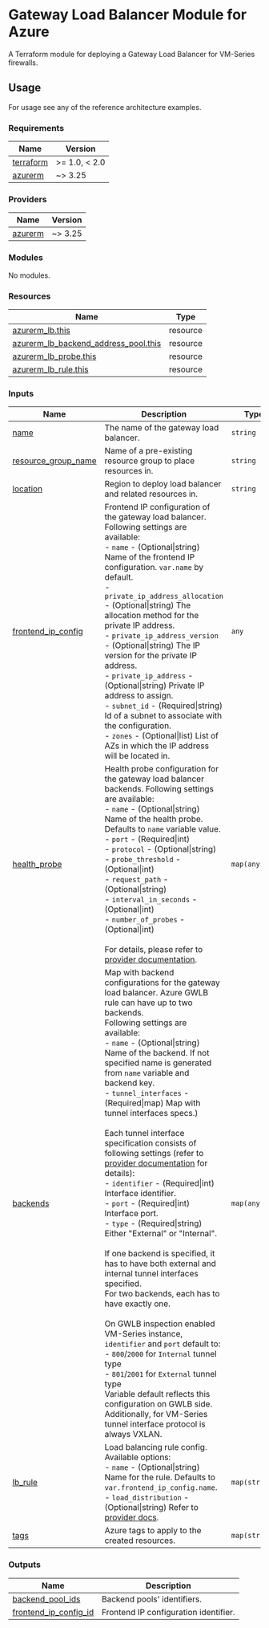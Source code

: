 # Gateway Load Balancer Module for Azure

A Terraform module for deploying a Gateway Load Balancer for VM-Series firewalls.

## Usage

For usage see any of the reference architecture examples.

<!-- BEGINNING OF PRE-COMMIT-TERRAFORM DOCS HOOK -->
### Requirements

| Name | Version |
|------|---------|
| <a name="requirement_terraform"></a> [terraform](#requirement\_terraform) | >= 1.0, < 2.0 |
| <a name="requirement_azurerm"></a> [azurerm](#requirement\_azurerm) | ~> 3.25 |

### Providers

| Name | Version |
|------|---------|
| <a name="provider_azurerm"></a> [azurerm](#provider\_azurerm) | ~> 3.25 |

### Modules

No modules.

### Resources

| Name | Type |
|------|------|
| [azurerm_lb.this](https://registry.terraform.io/providers/hashicorp/azurerm/latest/docs/resources/lb) | resource |
| [azurerm_lb_backend_address_pool.this](https://registry.terraform.io/providers/hashicorp/azurerm/latest/docs/resources/lb_backend_address_pool) | resource |
| [azurerm_lb_probe.this](https://registry.terraform.io/providers/hashicorp/azurerm/latest/docs/resources/lb_probe) | resource |
| [azurerm_lb_rule.this](https://registry.terraform.io/providers/hashicorp/azurerm/latest/docs/resources/lb_rule) | resource |

### Inputs

| Name | Description | Type | Default | Required |
|------|-------------|------|---------|:--------:|
| <a name="input_name"></a> [name](#input\_name) | The name of the gateway load balancer. | `string` | n/a | yes |
| <a name="input_resource_group_name"></a> [resource\_group\_name](#input\_resource\_group\_name) | Name of a pre-existing resource group to place resources in. | `string` | n/a | yes |
| <a name="input_location"></a> [location](#input\_location) | Region to deploy load balancer and related resources in. | `string` | n/a | yes |
| <a name="input_frontend_ip_config"></a> [frontend\_ip\_config](#input\_frontend\_ip\_config) | Frontend IP configuration of the gateway load balancer. Following settings are available:<br>- `name`                          - (Optional\|string) Name of the frontend IP configuration. `var.name` by default.<br>- `private_ip_address_allocation` - (Optional\|string) The allocation method for the private IP address.<br>- `private_ip_address_version`    - (Optional\|string) The IP version for the private IP address.<br>- `private_ip_address`            - (Optional\|string) Private IP address to assign.<br>- `subnet_id`                     - (Required\|string) Id of a subnet to associate with the configuration.<br>- `zones`                         - (Optional\|list) List of AZs in which the IP address will be located in. | `any` | n/a | yes |
| <a name="input_health_probe"></a> [health\_probe](#input\_health\_probe) | Health probe configuration for the gateway load balancer backends. Following settings are available:<br>- `name`                - (Optional\|string) Name of the health probe. Defaults to `name` variable value.<br>- `port`                - (Required\|int)<br>- `protocol`            - (Optional\|string)<br>- `probe_threshold`     - (Optional\|int)<br>- `request_path`        - (Optional\|string)<br>- `interval_in_seconds` - (Optional\|int)<br>- `number_of_probes`    - (Optional\|int)<br><br>For details, please refer to [provider documentation](https://registry.terraform.io/providers/hashicorp/azurerm/latest/docs/resources/lb_probe#argument-reference). | `map(any)` | n/a | yes |
| <a name="input_backends"></a> [backends](#input\_backends) | Map with backend configurations for the gateway load balancer. Azure GWLB rule can have up to two backends.<br>Following settings are available:<br>- `name`              - (Optional\|string) Name of the backend. If not specified name is generated from `name` variable and backend key.<br>- `tunnel_interfaces` - (Required\|map) Map with tunnel interfaces specs.)<br><br>Each tunnel interface specification consists of following settings (refer to [provider documentation](https://registry.terraform.io/providers/hashicorp/azurerm/latest/docs/resources/lb_backend_address_pool#tunnel_interface) for details):<br>- `identifier` - (Required\|int) Interface identifier.<br>- `port`       - (Required\|int) Interface port.<br>- `type`       - (Required\|string) Either "External" or "Internal".<br><br>If one backend is specified, it has to have both external and internal tunnel interfaces specified.<br>For two backends, each has to have exactly one.<br><br>On GWLB inspection enabled VM-Series instance, `identifier` and `port` default to:<br>- `800`/`2000` for `Internal` tunnel type<br>- `801`/`2001` for `External` tunnel type<br>Variable default reflects this configuration on GWLB side. Additionally, for VM-Series tunnel interface protocol is always VXLAN. | `map(any)` | <pre>{<br>  "ext-int": {<br>    "tunnel_interfaces": {<br>      "external": {<br>        "identifier": 801,<br>        "port": 2001,<br>        "protocol": "VXLAN",<br>        "type": "External"<br>      },<br>      "internal": {<br>        "identifier": 800,<br>        "port": 2000,<br>        "protocol": "VXLAN",<br>        "type": "Internal"<br>      }<br>    }<br>  }<br>}</pre> | no |
| <a name="input_lb_rule"></a> [lb\_rule](#input\_lb\_rule) | Load balancing rule config. Available options:<br>- `name`              - (Optional\|string) Name for the rule. Defaults to `var.frontend_ip_config.name`.<br>- `load_distribution` - (Optional\|string) Refer to [provider docs](https://registry.terraform.io/providers/hashicorp/azurerm/latest/docs/resources/lb_rule#load_distribution). | `map(string)` | `null` | no |
| <a name="input_tags"></a> [tags](#input\_tags) | Azure tags to apply to the created resources. | `map(string)` | `{}` | no |

### Outputs

| Name | Description |
|------|-------------|
| <a name="output_backend_pool_ids"></a> [backend\_pool\_ids](#output\_backend\_pool\_ids) | Backend pools' identifiers. |
| <a name="output_frontend_ip_config_id"></a> [frontend\_ip\_config\_id](#output\_frontend\_ip\_config\_id) | Frontend IP configuration identifier. |
<!-- END OF PRE-COMMIT-TERRAFORM DOCS HOOK -->

